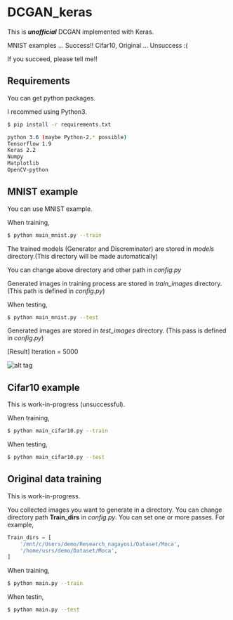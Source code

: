 # DCGAN_keras

This is ***unofficial*** DCGAN implemented with Keras.

MNIST examples ... Success!!
Cifar10, Original ... Unsuccess :(

If you succeed, please tell me!!

## Requirements

You can get python packages.

I recommed using Python3.

```bash
$ pip install -r requirements.txt
```

```bash
python 3.6 (maybe Python-2.* possible)
Tensorflow 1.9
Keras 2.2
Numpy
Matplotlib
OpenCV-python
```

## MNIST example

You can use MNIST example.

When training,

```bash
$ python main_mnist.py --train
```

The trained models (Generator and Discreminator) are stored in *models* directory.(This directory will be made automatically)

You can change above directory and other path in *config.py*

Generated images in training process are stored in *train_images* directory. (This path is defined in *config.py*)

When testing,

```bash
$ python main_mnist.py --test
```

Generated images are stored in *test_images* directory. (This pass is defined in *config.py*)


[Result] Iteration = 5000

![alt tag](mnist_result.gif)

## Cifar10 example

This is work-in-progress (unsuccessful).

When training,

```bash
$ python main_cifar10.py --train
```

When testing,

```bash
$ python main_cifar10.py --test
```

## Original data training

This is work-in-progress.

You collected images you want to generate in a directory.
You can change directory path **Train_dirs** in *config.py*.
You can set one or more passes.
For example, 
```python
Train_dirs = [
    '/mnt/c/Users/demo/Research_nagayosi/Dataset/Moca',
    '/home/usrs/demo/Dataset/Moca',
]
```

When training,

```bash
$ python main.py --train
```

When testin,

```bash
$ python main.py --test
```
